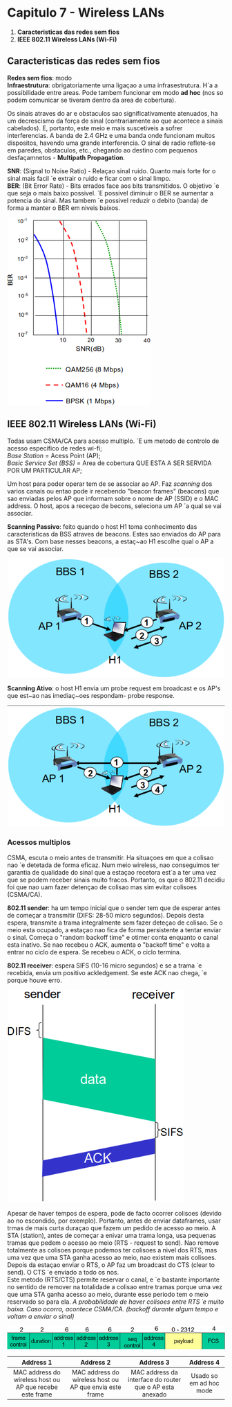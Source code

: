 # Capitulo 7 - Wireless LANs

 1. __Caracteristicas das redes sem fios__
 2. __IEEE 802.11 Wireless LANs (Wi-Fi)__

## Caracteristicas das redes sem fios

__Redes sem fios__: modo \
__Infraestrutura__: obrigatoriamente uma ligaçao a uma infrasestrutura. H´a a possibilidade entre areas. Pode tambem funcionar em modo __ad hoc__ (nos so podem comunicar se tiveram dentro da area de cobertura). 

Os sinais atraves do ar e obstaculos sao significativamente atenuados, ha um decrescismo da força de sinal (contrariamente ao que acontece a sinais cabelados). E, portanto, este meio e mais suscetiveis a sofrer interferencias. A banda de 2.4 GHz e uma banda onde funcionam muitos dispositos, havendo uma grande interferencia. O sinal de radio reflete-se em paredes, obstaculos, etc., chegando ao destino com pequenos desfaçamnetos - __Multipath Propagation__.

__SNR__: (Signal to Noise Ratio) - Relaçao sinal ruido. Quanto mais forte for o sinal mais facil ´e extrair o ruido e ficar com o sinal limpo. \
__BER__: (Bit Error Rate) - Bits errados face aos bits transmitidos. O objetivo ´e que seja o mais baixo possivel. ´E possivel diminuir o BER se aumentar a potencia do sinal. Mas tambem ´e possivel reduzir o debito (banda) de forma a manter o BER em niveis baixos.

![BER](img/BER.png)

## IEEE 802.11 Wireless LANs (Wi-Fi)

Todas usam CSMA/CA para acesso multiplo. ´E um metodo de controlo de acesso especifico de redes wi-fi; \
*Base Station* = Acess Point (AP); \
*Basic Service Set (BSS)* = Area de cobertura QUE ESTA A SER SERVIDA POR UM PARTICULAR AP; 

Um host para poder operar tem de se associar ao AP. Faz *scanning* dos varios canais ou entao pode ir recebendo "beacon frames" (beacons) que sao enviadas pelos AP que informam sobre o nome de AP (SSID) e o MAC address. O host, apos a receçao de becons, seleciona um AP ´a qual se vai associar.

__Scanning Passivo__: feito quando o host H1 toma conhecimento das caracteristicas da BSS atraves de beacons. Estes sao enviados do AP para as STA's. Com base nesses beacons, a estaç~ao H1 escolhe qual o AP a que se vai associar. 

![Scanning Passivo](img/passive.png)

__Scanning Ativo__: o host H1 envia um probe request em broadcast e os AP's que est~ao nas imediaç~oes respondam- probe response.

![Scanning Ativo](img/ativo.png)

### Acessos multiplos

CSMA, escuta o meio antes de transmitir. Ha situaçoes em que a colisao nao ´e detetada de forma eficaz. Num meio wireless, nao conseguimos ter garantia de qualidade do sinal que a estaçao recetora est´a a ter uma vez que se podem receber sinais muito fracos. Portanto, os que o 802.11 decidiu foi que nao uam fazer detençao de colisao mas sim evitar colisoes (CSMA/CA).

__802.11 sender__: ha um tempo inicial que o sender tem que de esperar antes de começar a transmitir (DIFS: 28-50 micro segundos). Depois desta espera, transmite a trama integralmente sem fazer deteçao de colisao. Se o meio esta ocupado, a estaçao nao fica de forma persistente a tentar enviar o sinal. Começa o "random backoff time" e otimer conta enquanto o canal esta inativo. Se nao recebeu o ACK, aumenta o "backoff time" e volta a entrar no ciclo de espera. Se recebeu o ACK, o ciclo termina.

__802.11 receiver__: espera SIFS (10-16 micro segundos) e se a trama ´e recebida, envia um positivo ackledgement. Se este ACK  nao chega, ´e porque houve erro.

![802.11 MAC Protocol: CSMA/CA](img/senderreceiver.png)

Apesar de haver tempos de espera, pode de facto ocorrer colisoes (devido ao no escondido, por exemplo). Portanto, antes de enviar dataframes, usar trmas de mais curta duraçao que fazem um pedido de acesso ao meio. A STA (station), antes de começar a enivar uma trama longa, usa pequenas tramas que pedem o acesso ao meio (RTS - request to send). Nao remove totalmente as colisoes porque podemos ter colisoes a nivel dos RTS, mas uma vez que uma STA ganha acesso ao meio, nao existem mais colisoes. Depois da estaçao enviar o RTS, o AP faz um broadcast do CTS (clear to send). O CTS ´e enviado a todo os nos. \
Este metodo (RTS/CTS) permite reservar o canal, e ´e bastante importante no sentido de remover na totalidade a colisao entre tramas porque uma vez que uma STA ganha acesso ao meio, durante esse periodo tem o meio reservado so para ela. *A probabilidade de haver colisoes entre RTS ´e muito baixa. Caso ocorra, acontece CSMA/CA. (backoff durante algum tempo e voltam a enviar o sinal)*

![Addressing](img/addressing.png)

| Address 1 | Address 2 | Address 3 | Address 4 |
|:---:|:---:|:---:|:---:|
|MAC address do wireless host ou AP que recebe este frame|MAC address do wireless host ou AP que envia este frame|MAC address da interface do router que o AP esta anexado|Usado so em ad hoc mode|